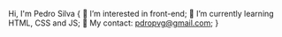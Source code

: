 Hi, I'm Pedro Silva {
  👀 I’m interested in front-end;
  🌱 I’m currently learning HTML, CSS and JS;
  📧 My contact: pdropvg@gmail.com;
}
<!---
pdropvg/pdropvg is a ✨ special ✨ repository because its `README.md` (this file) appears on your GitHub profile.
You can click the Preview link to take a look at your changes.
--->

